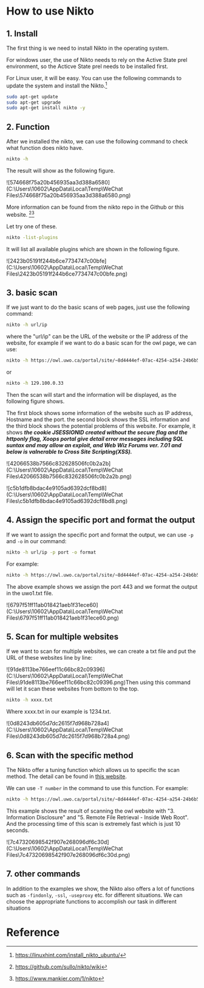 # How to use Nikto

## 1. Install

The first thing is we need to install Nikto in the operating system. 

For windows user, the use of Nikto needs to rely on the Active State prel environment, so the Acticve State prel needs to be installed first. 

For Linux user, it will be easy. You can use the following commands to update the system and install the Nikto.[^intall_nikto]

```bash
sudo apt-get update 
sudo apt-get upgrade 
sudo apt-get install nikto -y
```



## 2. Function

After we installed the nikto, we can use the following command to check what function does nikto have. 

```bash
nikto -h
```

The result will show as the following figure. 

![574668f75a20b456935aa3d388a6580](C:\Users\10602\AppData\Local\Temp\WeChat Files\574668f75a20b456935aa3d388a6580.png)

More information can be found from the nikto repo in the Github or this website. [^nikto repo][^this website]

Let try one of these. 

```bash
nikto -list-plugins
```

It will list all available plugins which are shown in the following figure.

![2423b05191f244b6ce7734747c00bfe](C:\Users\10602\AppData\Local\Temp\WeChat Files\2423b05191f244b6ce7734747c00bfe.png)



## 3. basic scan

If we just want to do the basic scans of web pages, just use the following command:

```bash
nikto -h url/ip
```

where the "url/ip" can be the URL of the website or the IP address of the website, for example if we want to do a basic scan for the owl page, we can use:

```bash
nikto -h https://owl.uwo.ca/portal/site/~8d4444ef-07ac-4254-a254-24b6b55e039a/tool/bb31b258-3b6c-487e-9c8b-5ae873a6e916
```

or

```bash
nikto -h 129.100.0.33
```

Then the scan will start and the information will be displayed, as the following figure shows. 

The first block shows some information of the website such as IP address, Hostname and the port. the second block shows the SSL information and the third block shows the potential problems of this website. For example, it shows **_the cookie JSESSIONID created without the secure flag and the httponly flag, Xoops portal give detail error messages including SQL suntax and may allow an exploit, and  Web Wiz Forums ver. 7.01 and below is valnerable to Cross Site Scripting(XSS)._**

![42066538b7566c832628506fc0b2a2b](C:\Users\10602\AppData\Local\Temp\WeChat Files\42066538b7566c832628506fc0b2a2b.png)

![c5b1dfb8bdac4e9105ad6392dcf8bd8](C:\Users\10602\AppData\Local\Temp\WeChat Files\c5b1dfb8bdac4e9105ad6392dcf8bd8.png)



## 4. Assign the specific port and format the output

If we want to assign the specific port and format the output, we can use ```-p``` and ```-o``` in our command:

```bash
nikto -h url/ip -p port -o format
```

For example:

```bash
nikto -h https://owl.uwo.ca/portal/site/~8d4444ef-07ac-4254-a254-24b6b55e039a/tool/bb31b258-3b6c-487e-9c8b-5ae873a6e916 -p 443 -o uwo1.txt
```

The above example shows we assign the port 443 and we format the output in the uwo1.txt file. 

![6797f51ff11ab018421aeb1f31ece60](C:\Users\10602\AppData\Local\Temp\WeChat Files\6797f51ff11ab018421aeb1f31ece60.png)



## 5. Scan for multiple websites

If we want to scan for multiple websites, we can create a txt file and put the URL of these websites line by line:

![91de8113be766eef11c66bc82c09396](C:\Users\10602\AppData\Local\Temp\WeChat Files\91de8113be766eef11c66bc82c09396.png)Then using this command will let it scan these websites from bottom to the top.

```bash
nikto -h xxxx.txt
```

Where xxxx.txt in our example is 1234.txt. 

![0d8243db605d7dc2615f7d968b728a4](C:\Users\10602\AppData\Local\Temp\WeChat Files\0d8243db605d7dc2615f7d968b728a4.png)



## 6. Scan with the specific method

The Nikto offer a tuning function which allows us to specific the scan method. The detail can be found in [this website](https://www.mankier.com/1/nikto). 

We can use ```-T number``` in the command to use this function. For example:

```bash
nikto -h https://owl.uwo.ca/portal/site/~8d4444ef-07ac-4254-a254-24b6b55e039a/tool/bb31b258-3b6c-487e-9c8b-5ae873a6e916 -T 35
```

This example shows the result of scanning the owl website with "3. Information Disclosure" and "5. Remote File Retrieval - Inside Web Root". And the processing time of this scan is extremely fast which is just 10 seconds. 

![7c47320698542f907e268096df6c30d](C:\Users\10602\AppData\Local\Temp\WeChat Files\7c47320698542f907e268096df6c30d.png)



## 7. other commands

In addition to the examples we show, the Nikto also offers a lot of functions such as ```-findonly```, ```-ssl```, ```-useproxy``` etc. for different situations. We can choose the appropriate functions to accomplish our task in different situations





# Reference

[^intall_nikto]: https://linuxhint.com/install_nikto_ubuntu/
[^nikto repo]: https://github.com/sullo/nikto/wiki
[^this website]: https://www.mankier.com/1/nikto